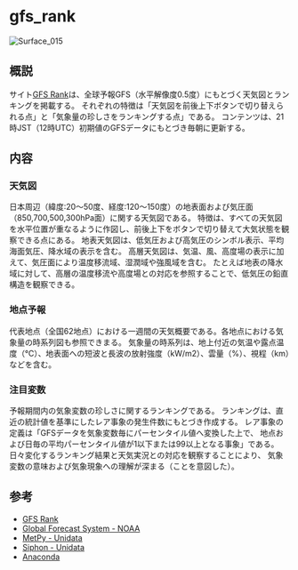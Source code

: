 # gfs_rank

![Surface_015](https://tenki.cf/gfs/chart/Surface_HILO_Symbol_015.png?latest)


## 概説
サイト[GFS Rank](http://tenki.cf/gfs/)は、全球予報GFS（水平解像度0.5度）にもとづく天気図とランキングを掲載する。 それぞれの特徴は「天気図を前後上下ボタンで切り替えられる点」と「気象量の珍しさをランキングする点」である。 コンテンツは、21時JST（12時UTC）初期値のGFSデータにもとづき毎朝に更新する。 


## 内容
### 天気図
日本周辺（緯度:20〜50度、経度:120〜150度）の地表面および気圧面（850,700,500,300hPa面）に関する天気図である。 特徴は、すべての天気図を水平位置が重なるように作図し、前後上下をボタンで切り替えて大気状態を観察できる点にある。 地表天気図は、低気圧および高気圧のシンボル表示、平均海面気圧、降水域の表示を含む。 高層天気図は、気温、風、高度場の表示に加えて、気圧面により温度移流域、湿潤域や強風域を含む。 たとえば地表の降水域に対して、高層の温度移流や高度場との対応を参照することで、低気圧の鉛直構造を観察できる。


### 地点予報
代表地点（全国62地点）における一週間の天気概要である。各地点における気象量の時系列図も参照できまる。 気象量の時系列は、地上付近の気温や露点温度（℃）、地表面への短波と長波の放射強度（kW/m2）、雲量（%）、視程（km）などを含む。


### 注目変数
予報期間内の気象変数の珍しさに関するランキングである。 ランキングは、直近の統計値を基準にしたレア事象の発生件数にもとづき作成する。 レア事象の定義は「GFSデータを気象変数毎にパーセンタイル値へ変換した上で、 地点および日毎の平均パーセンタイル値が1以下または99以上となる事象」である。 日々変化するランキング結果と天気実況との対応を観察することにより、 気象変数の意味および気象現象への理解が深まる（ことを意図した）。


## 参考
- [GFS Rank](http://tenki.cf/gfs/)
- [Global Forecast System - NOAA](https://data.nodc.noaa.gov/cgi-bin/iso?id=gov.noaa.ncdc:C00634)
- [MetPy - Unidata](https://unidata.github.io/MetPy/latest/index.html)
- [Siphon - Unidata](https://unidata.github.io/siphon/latest/index.html)
- [Anaconda](https://www.anaconda.com/products/individual)

